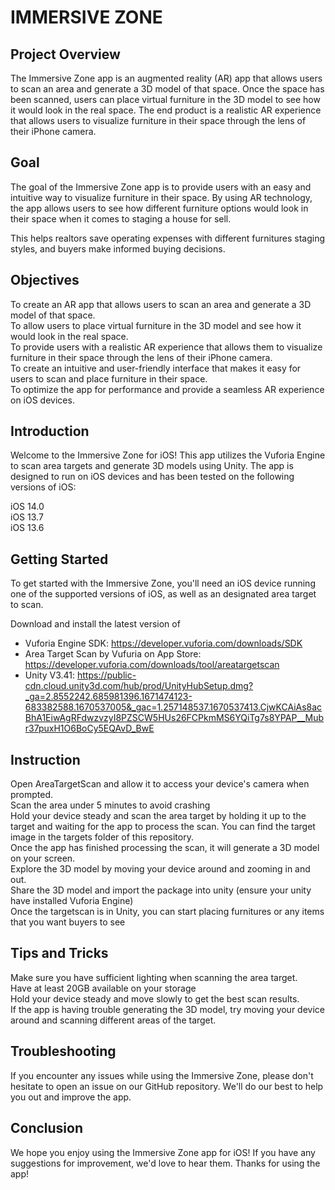 # IMMERSIVE ZONE 

## Project Overview 

The Immersive Zone app is an augmented reality (AR) app that allows users to scan an area and generate a 3D model of that space. Once the space has been scanned, users can place virtual furniture in the 3D model to see how it would look in the real space. The end product is a realistic AR experience that allows users to visualize furniture in their space through the lens of their iPhone camera.

## Goal

The goal of the Immersive Zone app is to provide users with an easy and intuitive way to visualize furniture in their space. By using AR technology, the app allows users to see how different furniture options would look in their space when it comes to staging a house for sell. <br>

This helps realtors save operating expenses with different furnitures staging styles, and buyers make informed buying decisions. 

## Objectives

To create an AR app that allows users to scan an area and generate a 3D model of that space. <br>
To allow users to place virtual furniture in the 3D model and see how it would look in the real space.<br>
To provide users with a realistic AR experience that allows them to visualize furniture in their space through the lens of their iPhone camera.<br>
To create an intuitive and user-friendly interface that makes it easy for users to scan and place furniture in their space.<br>
To optimize the app for performance and provide a seamless AR experience on iOS devices.<br>

## Introduction

Welcome to the Immersive Zone for iOS! This app utilizes the Vuforia Engine to scan area targets and generate 3D models using Unity. The app is designed to run on iOS devices and has been tested on the following versions of iOS:

iOS 14.0 <br>
iOS 13.7 <br>
iOS 13.6 <br>

## Getting Started

To get started with the Immersive Zone, you'll need an iOS device running one of the supported versions of iOS, as well as an designated area target to scan.

Download and install the latest version of <br>
- Vuforia Engine SDK: https://developer.vuforia.com/downloads/SDK <br>
- Area Target Scan by Vufuria on App Store: https://developer.vuforia.com/downloads/tool/areatargetscan
- Unity V3.41: https://public-cdn.cloud.unity3d.com/hub/prod/UnityHubSetup.dmg?_ga=2.8552242.685981396.1671474123-683382588.1670537005&_gac=1.257148537.1670537413.CjwKCAiAs8acBhA1EiwAgRFdwzvzyI8PZSCW5HUs26FCPkmMS6YQiTg7s8YPAP__Mubr37puxH1O6BoCy5EQAvD_BwE <br>


## Instruction

Open AreaTargetScan and allow it to access your device's camera when prompted. <br>
Scan the area under 5 minutes to avoid crashing <br> 
Hold your device steady and scan the area target by holding it up to the target and waiting for the app to process the scan. You can find the target image in the targets folder of this repository. <br>
Once the app has finished processing the scan, it will generate a 3D model on your screen. <br>
Explore the 3D model by moving your device around and zooming in and out.<br>
Share the 3D model and import the package into unity (ensure your unity have installed Vuforia Engine) <br>
Once the targetscan is in Unity, you can start placing furnitures or any items that you want buyers to see <br>

## Tips and Tricks

Make sure you have sufficient lighting when scanning the area target.<br>
Have at least 20GB available on your storage <br>
Hold your device steady and move slowly to get the best scan results.<br>
If the app is having trouble generating the 3D model, try moving your device around and scanning different areas of the target.<br>

## Troubleshooting

If you encounter any issues while using the Immersive Zone, please don't hesitate to open an issue on our GitHub repository. We'll do our best to help you out and improve the app.

## Conclusion

We hope you enjoy using the Immersive Zone app for iOS! If you have any suggestions for improvement, we'd love to hear them. Thanks for using the app!
